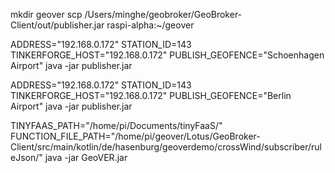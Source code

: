 mkdir geover
scp /Users/minghe/geobroker/GeoBroker-Client/out/publisher.jar raspi-alpha:~/geover

ADDRESS="192.168.0.172" STATION_ID=143 TINKERFORGE_HOST="192.168.0.172" PUBLISH_GEOFENCE="Schoenhagen Airport" java -jar publisher.jar


ADDRESS="192.168.0.172" STATION_ID=143 TINKERFORGE_HOST="192.168.0.172" PUBLISH_GEOFENCE="Berlin Airport" java -jar publisher.jar

TINYFAAS_PATH="/home/pi/Documents/tinyFaaS/" FUNCTION_FILE_PATH="/home/pi/geover/Lotus/GeoBroker-Client/src/main/kotlin/de/hasenburg/geoverdemo/crossWind/subscriber/ruleJson/" java -jar GeoVER.jar
